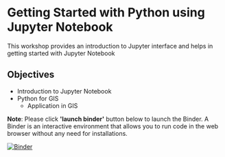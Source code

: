 # Getting Started with Python using Jupyter Notebook

This workshop provides an introduction to Jupyter interface and helps in getting started with Jupyter Notebook


## **Objectives**
 * Introduction to Jupyter Notebook
 * Python for GIS
    * Application in GIS
  
 **Note**: Please click **'launch binder'** button below to launch the Binder. A Binder is an interactive environment that allows you to run code in the web browser without any need for installations. <br>
 
 
[![Binder](https://mybinder.org/badge_logo.svg)](https://mybinder.org/v2/gh/The-CEAS-Library/Getting-Started-with-Jupyter-Notebook/HEAD)
